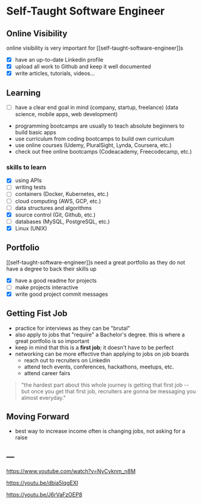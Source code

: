 # Self-Taught Software Engineer

## Online Visibility

online visibility is very important for [[self-taught-software-engineer]]s

- [x] have an up-to-date Linkedin profile
- [x] upload all work to Github and keep it well documented
- [x] write articles, tutorials, videos...

## Learning

- [ ] have a clear end goal in mind (company, startup, freelance) (data science, mobile apps, web development)
- programming bootcamps are usually to teach absolute beginners to build basic apps
- use curriculum from coding bootcamps to build own curriculum
- use online courses (Udemy, PluralSight, Lynda, Coursera, etc.)
- check out free online bootcamps (Codeacademy, Freecodecamp, etc.)

### skills to learn

- [x] using APIs
- [ ] writing tests
- [ ] containers (Docker, Kubernetes, etc.)
- [ ] cloud computing (AWS, GCP, etc.)
- [ ] data structures and algorithms
- [x] source control (Git, Github, etc.)
- [ ] databases (MySQL, PostgreSQL, etc.)
- [x] Linux (UNIX)

## Portfolio

[[self-taught-software-engineer]]s need a great portfolio as they do not have a degree to back their skills up

- [x] have a good readme for projects
- [ ] make projects interactive
- [x] write good project commit messages

## Getting Fist Job

- practice for interviews as they can be "brutal"
- also apply to jobs that "require" a Bachelor's degree. this is where a great portfolio is so important
- keep in mind that this is a **first job**; it doesn't have to be perfect
- networking can be more effective than applying to jobs on job boards
  - reach out to recruiters on Linkedin
  - attend tech events, conferences, hackathons, meetups, etc.
  - attend career fairs

> "the hardest part about this whole journey is getting that first job -- but once you get that first job, recruiters are gonna be messaging you almost everyday."

## Moving Forward

- best way to increase income often is changing jobs, not asking for a raise

## &mdash;

<https://www.youtube.com/watch?v=NyCyknm_n8M>

<https://youtu.be/dbia5lqgEXI>

<https://youtu.be/J6rVaFzOEP8>
